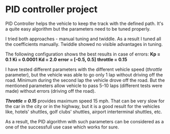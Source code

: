 # PID controller project

PID Controller helps the vehicle to keep the track with the defined path. It's a quite easy algorithm but the parameters need to be tuned properly.

I tried both approaches - manual tuning and twiddle. As a result I tuned all the coefficients manually. Twiddle showed no visible advantages in tuning.

The following configuration shows the best results in case of errors:
**Kp = 0.1**
**Ki = 0.0001**
**Kd = 2.0**
**error = [-0.5, 0.5]**
**throttle = 0.15**

I have tested different parameters with the different vehicle speed (*throttle* parameter), but the vehicle was able to go only 1 lap without driving off the road. Minimum during the second lap the vehicle drove off the road. But the mentioned parameters allow vehicle to pass 5-10 laps (different tests were made) without errors (driving off the road).

***Throttle = 0.15*** provides maximum speed 15 mph. That can be very slow for the car in the city or in the highway, but it is a good result for the vehicles like, hotels' shuttles, golf clubs' shuttles, airport interterminal shuttles, etc.

As a result, the PID algorithm with such parameters can be considered as a one of the successfull use case which works for sure.